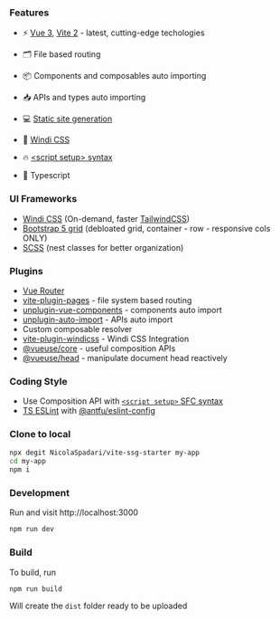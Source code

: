 ### Features

- ⚡️ [Vue 3](https://github.com/vuejs/vue-next), [Vite 2](https://github.com/vitejs/vite) - latest, cutting-edge techologies

- 🗂 File based routing

- 📦 Components and composables auto importing

- 📥 APIs and types auto importing

- 💻 [Static site generation](https://github.com/antfu/vite-ssg)

- 🎨 [Windi CSS](https://github.com/windicss/windicss)

- 🔥 [\<script setup\> syntax](https://github.com/vuejs/rfcs/pull/227)

- 🦾 Typescript

### UI Frameworks

- [Windi CSS](https://github.com/windicss/windicss) (On-demand, faster [TailwindCSS](https://tailwindcss.com/))
- [Bootstrap 5 grid](https://github.com/windicss/windicss) (debloated grid, container - row - responsive cols ONLY)
- [SCSS](https://sass-lang.com/) (nest classes for better organization)

### Plugins

- [Vue Router](https://github.com/vuejs/vue-router)
- [vite-plugin-pages](https://github.com/hannoeru/vite-plugin-pages) - file system based routing
- [unplugin-vue-components](https://github.com/antfu/unplugin-vue-components) - components auto import
- [unplugin-auto-import](https://github.com/antfu/unplugin-vue-components) - APIs auto import
- Custom composable resolver
- [vite-plugin-windicss](https://github.com/antfu/vite-plugin-windicss) - Windi CSS Integration
- [@vueuse/core](https://github.com/antfu/vueuse) - useful composition APIs
- [@vueuse/head](https://github.com/vueuse/head) - manipulate document head reactively

### Coding Style

- Use Composition API with [`<script setup>` SFC syntax](https://github.com/vuejs/rfcs/pull/227)
- [TS ESLint](https://eslint.org/) with [@antfu/eslint-config](https://github.com/antfu/eslint-config)

### Clone to local

```sh
npx degit NicolaSpadari/vite-ssg-starter my-app
cd my-app
npm i
```

### Development

Run and visit http://localhost:3000

```sh
npm run dev
```

### Build

To build, run

```sh
npm run build
```

Will create the `dist` folder ready to be uploaded
